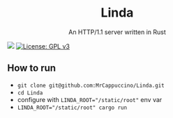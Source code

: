 
<h1 align="center">Linda</h1>

<p align="center">An HTTP/1.1 server written in Rust</p>

![](https://github.com/MrCappuccino/Linda/workflows/Rust/badge.svg) [![License: GPL v3](https://img.shields.io/badge/License-GPLv3-blue.svg)](https://www.gnu.org/licenses/gpl-3.0)

## How to run
* `git clone git@github.com:MrCappuccino/Linda.git`
* `cd Linda`
* configure with `LINDA_ROOT="/static/root"` env var
* `LINDA_ROOT="/static/root" cargo run`

